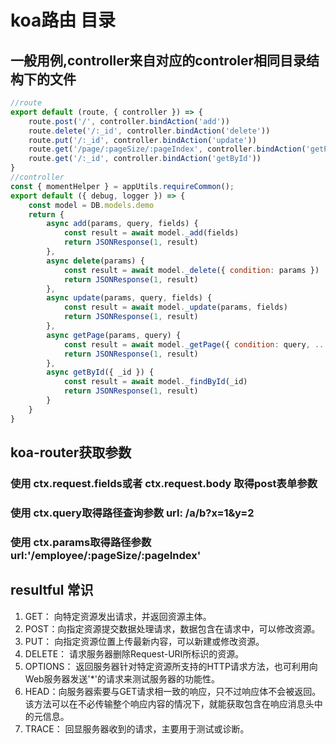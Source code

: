 # koa路由 目录
## 一般用例,controller来自对应的controler相同目录结构下的文件
``` javascript 
//route
export default (route, { controller }) => {
    route.post('/', controller.bindAction('add'))
    route.delete('/:_id', controller.bindAction('delete'))
    route.put('/:_id', controller.bindAction('update'))
    route.get('/page/:pageSize/:pageIndex', controller.bindAction('getPage'))
    route.get('/:_id', controller.bindAction('getById'))
} 
//controller 
const { momentHelper } = appUtils.requireCommon();
export default ({ debug, logger }) => {
    const model = DB.models.demo
    return {
        async add(params, query, fields) {
            const result = await model._add(fields)
            return JSONResponse(1, result)
        },
        async delete(params) {
            const result = await model._delete({ condition: params })
            return JSONResponse(1, result)
        },
        async update(params, query, fields) {
            const result = await model._update(params, fields)
            return JSONResponse(1, result)
        },
        async getPage(params, query) {
            const result = await model._getPage({ condition: query, ...params })
            return JSONResponse(1, result)
        },
        async getById({ _id }) {
            const result = await model._findById(_id)
            return JSONResponse(1, result)
        }
    }
}
```
## koa-router获取参数 

### 使用 ctx.request.fields或者 ctx.request.body 取得post表单参数 
### 使用 ctx.query取得路径查询参数    url:  /a/b?x=1&y=2
### 使用 ctx.params取得路径参数       url:'/employee/:pageSize/:pageIndex'

## resultful 常识
1. GET： 向特定资源发出请求，并返回资源主体。
2. POST：向指定资源提交数据处理请求，数据包含在请求中，可以修改资源。 
3. PUT： 向指定资源位置上传最新内容，可以新建或修改资源。
4. DELETE： 请求服务器删除Request-URI所标识的资源。
5. OPTIONS： 返回服务器针对特定资源所支持的HTTP请求方法，也可利用向Web服务器发送'*'的请求来测试服务器的功能性。
6. HEAD：向服务器索要与GET请求相一致的响应，只不过响应体不会被返回。该方法可以在不必传输整个响应内容的情况下，就能获取包含在响应消息头中的元信息。
7. TRACE： 回显服务器收到的请求，主要用于测试或诊断。